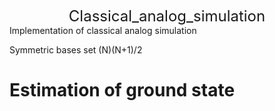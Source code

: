 <font size="5"><center> Classical_analog_simulation </center></font>
Implementation of classical analog simulation


Symmetric bases set (N)(N+1)/2


# Estimation of ground state

